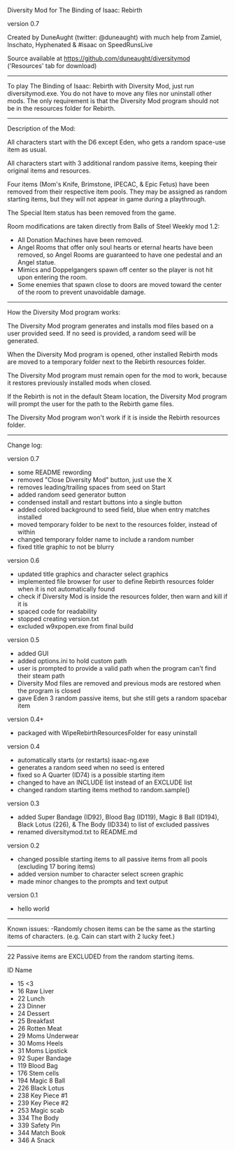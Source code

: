 Diversity Mod for The Binding of Isaac: Rebirth

version 0.7

Created by DuneAught (twitter: @duneaught)
with much help from Zamiel, Inschato, Hyphenated & #isaac on SpeedRunsLive

Source available at https://github.com/duneaught/diversitymod ('Resources' tab for download)

---

To play The Binding of Isaac: Rebirth with Diversity Mod, just run diversitymod.exe. You do not have to move any files nor uninstall other mods. The only requirement is that the Diversity Mod program should not be in the resources folder for Rebirth.

---

Description of the Mod:

All characters start with the D6 except Eden, who gets a random space-use item as usual.

All characters start with 3 additional random passive items, keeping their original items and resources.

Four items (Mom's Knife, Brimstone, IPECAC, & Epic Fetus) have been removed from their respective item pools. They may be assigned as random starting items, but they will not appear in game during a playthrough.

The Special Item status has been removed from the game.

Room modifications are taken directly from Balls of Steel Weekly mod 1.2:
- All Donation Machines have been removed.
- Angel Rooms that offer only soul hearts or eternal hearts have been removed, so Angel Rooms are guaranteed to have one pedestal and an Angel statue.
- Mimics and Doppelgangers spawn off center so the player is not hit upon entering the room.
- Some enemies that spawn close to doors are moved toward the center of the room to prevent unavoidable damage.

---

How the Diversity Mod program works:

The Diversity Mod program generates and installs mod files based on a user provided seed. If no seed is provided, a random seed will be generated.

When the Diversity Mod program is opened, other installed Rebirth mods are moved to a temporary folder next to the Rebirth resources folder.

The Diversity Mod program must remain open for the mod to work, because it restores previously installed mods when closed.

If the Rebirth is not in the default Steam location, the Diversity Mod program will prompt the user for the path to the Rebirth game files.

The Diversity Mod program won't work if it is inside the Rebirth resources folder.

---

Change log:

version 0.7
- some README rewording
- removed "Close Diversity Mod" button, just use the X
- removes leading/trailing spaces from seed on Start
- added random seed generator button
- condensed install and restart buttons into a single button
- added colored background to seed field, blue when entry matches installed
- moved temporary folder to be next to the resources folder, instead of within
- changed temporary folder name to include a random number
- fixed title graphic to not be blurry

version 0.6
- updated title graphics and character select graphics
- implemented file browser for user to define Rebirth resources folder when it is not automatically found
- check if Diversity Mod is inside the resources folder, then warn and kill if it is
- spaced code for readability
- stopped creating version.txt
- excluded w9xpopen.exe from final build

version 0.5
- added GUI
- added options.ini to hold custom path
- user is prompted to provide a valid path when the program can't find their steam path
- Diversity Mod files are removed and previous mods are restored when the program is closed
- gave Eden 3 random passive items, but she still gets a random spacebar item

version 0.4+
- packaged with WipeRebirthResourcesFolder for easy uninstall

version 0.4
- automatically starts (or restarts) isaac-ng.exe
- generates a random seed when no seed is entered
- fixed so A Quarter (ID74) is a possible starting item
- changed to have an INCLUDE list instead of an EXCLUDE list
- changed random starting items method to random.sample()

version 0.3
- added Super Bandage (ID92), Blood Bag (ID119), Magic 8 Ball (ID194), Black Lotus (226), & The Body (ID334) to list of excluded passives
- renamed diversitymod.txt to README.md

version 0.2
- changed possible starting items to all passive items from all pools (excluding 17 boring items)
- added version number to character select screen graphic
- made minor changes to the prompts and text output

version 0.1
- hello world

---

Known issues:
-Randomly chosen items can be the same as the starting items of characters. (e.g. Cain can start with 2 lucky feet.)

---

22 Passive items are EXCLUDED from the random starting items.

ID	Name
- 15	<3
- 16	Raw Liver
- 22	Lunch
- 23	Dinner
- 24	Dessert
- 25	Breakfast
- 26	Rotten Meat
- 29	Moms Underwear
- 30	Moms Heels
- 31	Moms Lipstick
- 92	Super Bandage
- 119	Blood Bag
- 176	Stem cells
- 194	Magic 8 Ball
- 226	Black Lotus
- 238	Key Piece #1
- 239	Key Piece #2
- 253	Magic scab
- 334	The Body
- 339	Safety Pin
- 344	Match Book
- 346	A Snack
